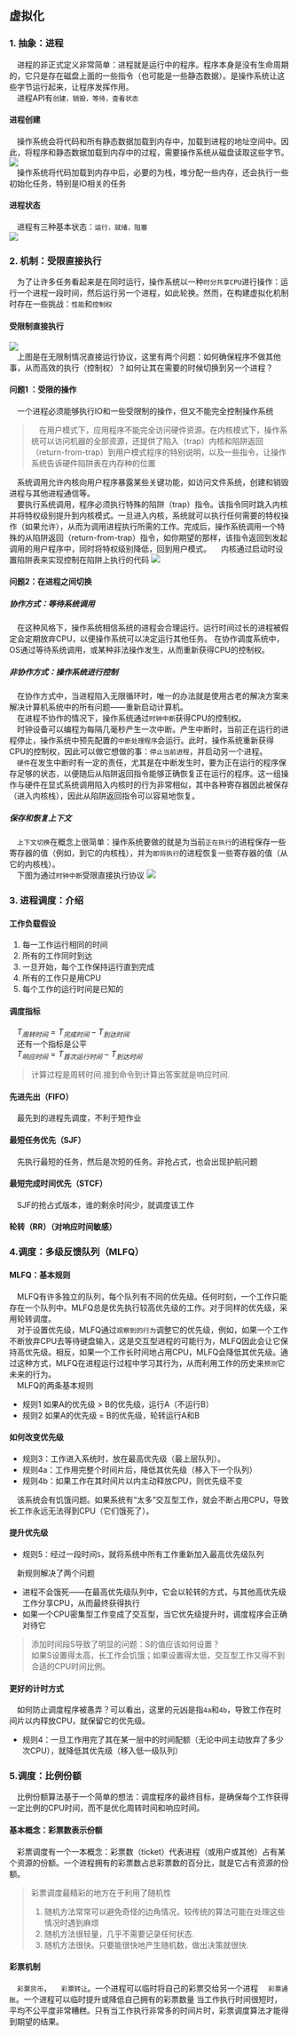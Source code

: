 ## 虚拟化
### 1. 抽象：进程
&ensp;&ensp;进程的非正式定义非常简单：进程就是运行中的程序。程序本身是没有生命周期的，它只是存在磁盘上面的一些指令（也可能是一些静态数据）。是操作系统让这些字节运行起来，让程序发挥作用。<br/>
&ensp;&ensp;进程API有`创建，销毁，等待，查看状态`
#### 进程创建
&ensp;&ensp;操作系统会将代码和所有静态数据加载到内存中，加载到进程的地址空间中。因此，将程序和静态数据加载到内存中的过程，需要操作系统从磁盘读取这些字节。<br/>
![](image/2021-10-13-14-06-01.png#pic_center)<br/>
&ensp;&ensp;操作系统将代码加载到内存中后，必要的为栈，堆分配一些内存，还会执行一些初始化任务，特别是IO相关的任务
#### 进程状态
&ensp;&ensp;进程有三种基本状态：`运行，就绪，阻塞`<br/>
![](image/2021-10-13-14-10-39.png)<br/>
### 2. 机制：受限直接执行
&ensp;&ensp;为了让许多任务看起来是在同时运行，操作系统以一种`时分共享CPU`进行操作：运行一个进程一段时间，然后运行另一个进程，如此轮换。然而，在构建虚拟化机制时存在一些挑战：`性能`和`控制权`
#### 受限制直接执行
![](image/2021-10-13-14-18-56.png)<br/>
&ensp;&ensp;上图是在无限制情况直接运行协议，这里有两个问题：如何确保程序不做其他事，从而高效的执行（控制权）？如何让其在需要的时候切换到另一个进程？<br/>
#### 问题1 ：受限的操作
&ensp;&ensp;一个进程必须能够执行IO和一些受限制的操作，但又不能完全控制操作系统
> &ensp;&ensp;在用户模式下，应用程序不能完全访问硬件资源。在内核模式下，操作系统可以访问机器的全部资源，还提供了陷入（trap）内核和陷阱返回（return-from-trap）到用户模式程序的特别说明，以及一些指令，让操作系统告诉硬件陷阱表在内存种的位置<br>

&ensp;&ensp;系统调用允许内核向用户程序暴露某些关键功能，如访问文件系统，创建和销毁进程与其他进程通信等。<br/>
&ensp;&ensp;要执行系统调用，程序必须执行特殊的陷阱（trap）指令。该指令同时跳入内核并将特权级别提升到内核模式。一旦进入内核，系统就可以执行任何需要的特权操作（如果允许），从而为调用进程执行所需的工作。完成后，操作系统调用一个特殊的从陷阱返回（return-from-trap）指令，如你期望的那样，该指令返回到发起调用的用户程序中，同时将特权级别降低，回到用户模式。
&ensp;&ensp;内核通过启动时设置陷阱表来实现控制在陷阱上执行的代码
![](image/2021-10-13-14-41-40.png)
#### 问题2：在进程之间切换
##### 协作方式：等待系统调用
&ensp;&ensp;在这种风格下，操作系统相信系统的进程会合理运行。运行时间过长的进程被假定会定期放弃CPU，以便操作系统可以决定运行其他任务。
在协作调度系统中，OS通过等待系统调用，或某种非法操作发生，从而重新获得CPU的控制权。
##### 非协作方式：操作系统进行控制
&ensp;&ensp;在协作方式中，当进程陷入无限循环时，唯一的办法就是使用古老的解决方案来解决计算机系统中的所有问题——重新启动计算机。<br/>
&ensp;&ensp;在进程不协作的情况下，操作系统通过`时钟中断`获得CPU的控制权。<br/>
&ensp;&ensp;时钟设备可以编程为每隔几毫秒产生一次中断。产生中断时，当前正在运行的进程停止，操作系统中预先配置的`中断处理程序`会运行。此时，操作系统重新获得CPU的控制权，因此可以做它想做的事：`停止当前进程`，并启动另一个进程。<br/>
&ensp;&ensp;`硬件`在发生中断时有一定的责任，尤其是在中断发生时，要为正在运行的程序保存足够的状态，以便随后从陷阱返回指令能够正确恢复正在运行的程序。这一组操作与硬件在显式系统调用陷入内核时的行为非常相似，其中各种寄存器因此被保存（进入内核栈），因此从陷阱返回指令可以容易地恢复。
##### 保存和恢复上下文
&ensp;&ensp;`上下文切换`在概念上很简单：操作系统要做的就是为当前`正在执行`的进程保存一些寄存器的值（例如，到它的内核栈），并为`即将执行`的进程恢复一些寄存器的值（从它的内核栈）。<br/>
&ensp;&ensp;下图为通过`时钟中断`受限直接执行协议
![](image/2021-10-13-15-06-41.png)
### 3. 进程调度：介绍
#### 工作负载假设
1. 每一工作运行相同的时间
2. 所有的工作同时到达
3. 一旦开始，每个工作保持运行直到完成
4. 所有的工作只是用CPU
5. 每个工作的运行时间是已知的
#### 调度指标
&ensp;&ensp;$T_{周转时间}=T_{完成时间}-T_{到达时间}$<br/>
&ensp;&ensp;还有一个指标是公平<br/>
&ensp;&ensp;$T_{响应时间}=T_{首次运行时间}-T_{到达时间}$<br/>
> 计算过程是周转时间.接到命令到计算出答案就是响应时间.
#### 先进先出（FIFO）
&ensp;&ensp;最先到的进程先调度，不利于短作业
#### 最短任务优先（SJF）
&ensp;&ensp;先执行最短的任务，然后是次短的任务。非抢占式，也会出现护航问题
#### 最短完成时间优先（STCF）
&ensp;&ensp;SJF的抢占式版本，谁的剩余时间少，就调度该工作
#### 轮转（RR）（对响应时间敏感）
### 4.调度：多级反馈队列（MLFQ）
#### MLFQ：基本规则
&ensp;&ensp;MLFQ有许多独立的队列，每个队列有不同的优先级。任何时刻，一个工作只能存在一个队列中。MLFQ总是优先执行较高优先级的工作。对于同样的优先级，采用轮转调度。<br/>
&ensp;&ensp;对于设置优先级，MLFQ通过`观察到的行为`调整它的优先级，例如，如果一个工作不断放弃CPU去等待键盘输入，这是交互型进程的可能行为，MLFQ因此会让它保持高优先级。相反，如果一个工作长时间地占用CPU，MLFQ会降低其优先级。通过这种方式，MLFQ在进程运行过程中学习其行为，从而利用工作的历史来`预测`它未来的行为。<br/>
&ensp;&ensp;MLFQ的两条基本规则

- 规则1 如果A的优先级 > B的优先级，运行A（不运行B）
- 规则2 如果A的优先级 = B的优先级，轮转运行A和B

#### 如何改变优先级
- 规则3：工作进入系统时，放在最高优先级（最上层队列）。
- 规则4a：工作用完整个时间片后，降低其优先级（移入下一个队列）
- 规则4b：如果工作在其时间片以内主动释放CPU，则优先级不变<br/>

&ensp;&ensp;该系统会有饥饿问题。如果系统有“太多”交互型工作，就会不断占用CPU，导致长工作永远无法得到CPU（它们饿死了）。<br/>
#### 提升优先级

- 规则5：经过一段时间`S`，就将系统中所有工作重新加入最高优先级队列

&ensp;&ensp;新规则解决了两个问题

- 进程不会饿死——在最高优先级队列中，它会以轮转的方式，与其他高优先级工作分享CPU，从而最终获得执行
- 如果一个CPU密集型工作变成了交互型，当它优先级提升时，调度程序会正确对待它

> 添加时间段S导致了明显的问题：S的值应该如何设置？<br/>如果S设置得太高，长工作会饥饿；如果设置得太低，交互型工作又得不到合适的CPU时间比例。

#### 更好的计时方式
&ensp;&ensp;如何防止调度程序被愚弄？可以看出，这里的元凶是指`4a`和`4b`，导致工作在时间片以内释放CPU，就保留它的优先级。

- 规则4：一旦工作用完了其在某一层中的时间配额（无论中间主动放弃了多少次CPU），就降低其优先级（移入低一级队列） 
### 5.调度：比例份额
&ensp;&ensp;比例份额算法基于一个简单的想法：调度程序的最终目标，是确保每个工作获得一定比例的CPU时间，而不是优化周转时间和响应时间。
#### 基本概念：彩票数表示份额
&ensp;&ensp;彩票调度有一个一本概念：彩票数（ticket）代表进程（或用户或其他）占有某个资源的份额。一个进程拥有的彩票数占总彩票数的百分比，就是它占有资源的份额。
> 彩票调度最精彩的地方在于利用了随机性
> 1. 随机方法常常可以避免奇怪的边角情况，较传统的算法可能在处理这些情况时遇到麻烦
> 2. 随机方法很轻量，几乎不需要记录任何状态.
> 3. 随机方法很快。只要能很快地产生随机数，做出决策就很快.

#### 彩票机制
&ensp;&ensp;`彩票货币`，
&ensp;&ensp;`彩票转让`。一个进程可以临时将自己的彩票交给另一个进程
&ensp;&ensp;`彩票通胀`。一个进程可以临时提升或降低自己拥有的彩票数量
当工作执行时间很短时，平均不公平度非常糟糕。只有当工作执行非常多的时间片时，彩票调度算法才能得到期望的结果。


